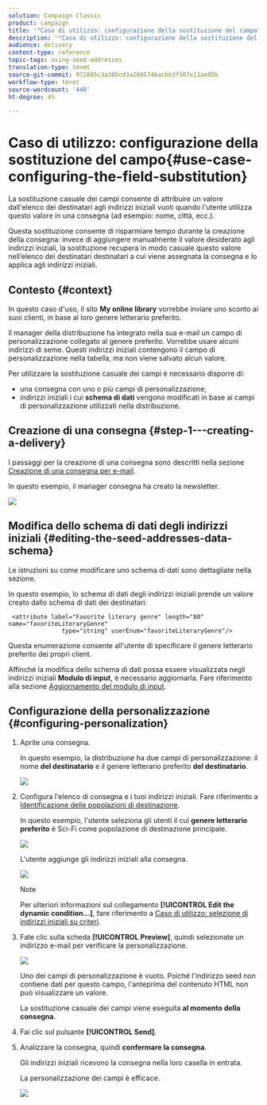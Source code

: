 ```yaml
---
solution: Campaign Classic
product: campaign
title: '"Caso di utilizzo: configurazione della sostituzione del campo"'
description: '"Caso di utilizzo: configurazione della sostituzione del campo"'
audience: delivery
content-type: reference
topic-tags: using-seed-addresses
translation-type: tm+mt
source-git-commit: 972885c3a38bcd3a260574bacbb3f507e11ae05b
workflow-type: tm+mt
source-wordcount: '448'
ht-degree: 4%

---
```



# Caso di utilizzo: configurazione della sostituzione del campo{#use-case-configuring-the-field-substitution}

La sostituzione casuale dei campi consente di attribuire un valore dall&#39;elenco dei destinatari agli indirizzi iniziali vuoti quando l&#39;utente utilizza questo valore in una consegna (ad esempio: nome, città, ecc.).

Questa sostituzione consente di risparmiare tempo durante la creazione della consegna: invece di aggiungere manualmente il valore desiderato agli indirizzi iniziali, la sostituzione recupera in modo casuale questo valore nell’elenco dei destinatari destinatari a cui viene assegnata la consegna e lo applica agli indirizzi iniziali.

## Contesto {#context}

In questo caso d&#39;uso, il sito **My online library** vorrebbe inviare uno sconto ai suoi clienti, in base al loro genere letterario preferito.

Il manager della distribuzione ha integrato nella sua e-mail un campo di personalizzazione collegato al genere preferito. Vorrebbe usare alcuni indirizzi di seme. Questi indirizzi iniziali contengono il campo di personalizzazione nella tabella, ma non viene salvato alcun valore.

Per utilizzare la sostituzione casuale dei campi è necessario disporre di:

* una consegna con uno o più campi di personalizzazione,
* indirizzi iniziali i cui **schema di dati** vengono modificati in base ai campi di personalizzazione utilizzati nella distribuzione.

## Creazione di una consegna {#step-1---creating-a-delivery}

I passaggi per la creazione di una consegna sono descritti nella sezione [Creazione di una consegna per e-mail](../../delivery/using/creating-an-email-delivery.md).

In questo esempio, il manager consegna ha creato la newsletter.

![](assets/dlv_seeds_usecase_24.png)

## Modifica dello schema di dati degli indirizzi iniziali {#editing-the-seed-addresses-data-schema}

Le istruzioni su come modificare uno schema di dati sono dettagliate nella sezione.

In questo esempio, lo schema di dati degli indirizzi iniziali prende un valore creato dallo schema di dati dei destinatari:

```
 <attribute label="Favorite literary genre" length="80" name="favoriteLiteraryGenre"
               type="string" userEnum="favoriteLiteraryGenre"/>
```

Questa enumerazione consente all&#39;utente di specificare il genere letterario preferito dei propri client.

Affinché la modifica dello schema di dati possa essere visualizzata negli indirizzi iniziali **Modulo di input**, è necessario aggiornarla. Fare riferimento alla sezione [Aggiornamento del modulo di input](../../delivery/using/use-case--selecting-seed-addresses-on-criteria.md#updating-the-input-form).

## Configurazione della personalizzazione {#configuring-personalization}

1. Aprite una consegna.

   In questo esempio, la distribuzione ha due campi di personalizzazione: il nome **del destinatario** e il genere letterario preferito **del destinatario**.

   ![](assets/dlv_seeds_usecase_25.png)

1. Configura l&#39;elenco di consegna e i tuoi indirizzi iniziali. Fare riferimento a [Identificazione delle popolazioni di destinazione](../../delivery/using/steps-defining-the-target-population.md).

   In questo esempio, l&#39;utente seleziona gli utenti il cui **genere letterario preferito** è Sci-Fi come popolazione di destinazione principale.

   ![](assets/dlv_seeds_usecase_26.png)

   L&#39;utente aggiunge gli indirizzi iniziali alla consegna.

   ![](assets/dlv_seeds_usecase_27.png)

   >[!NOTE]
   >
   >Per ulteriori informazioni sul collegamento **[!UICONTROL Edit the dynamic condition...]**, fare riferimento a [Caso di utilizzo: selezione di indirizzi iniziali su criteri](../../delivery/using/use-case--selecting-seed-addresses-on-criteria.md).

1. Fate clic sulla scheda **[!UICONTROL Preview]**, quindi selezionate un indirizzo e-mail per verificare la personalizzazione.

   ![](assets/dlv_seeds_usecase_28.png)

   Uno dei campi di personalizzazione è vuoto. Poiché l&#39;indirizzo seed non contiene dati per questo campo, l&#39;anteprima del contenuto HTML non può visualizzare un valore.

   La sostituzione casuale dei campi viene eseguita **al momento della consegna**.

1. Fai clic sul pulsante **[!UICONTROL Send]**.
1. Analizzare la consegna, quindi **confermare la consegna**.

   Gli indirizzi iniziali ricevono la consegna nella loro casella in entrata.

   La personalizzazione dei campi è efficace.

   ![](assets/dlv_seeds_usecase_08.png)

